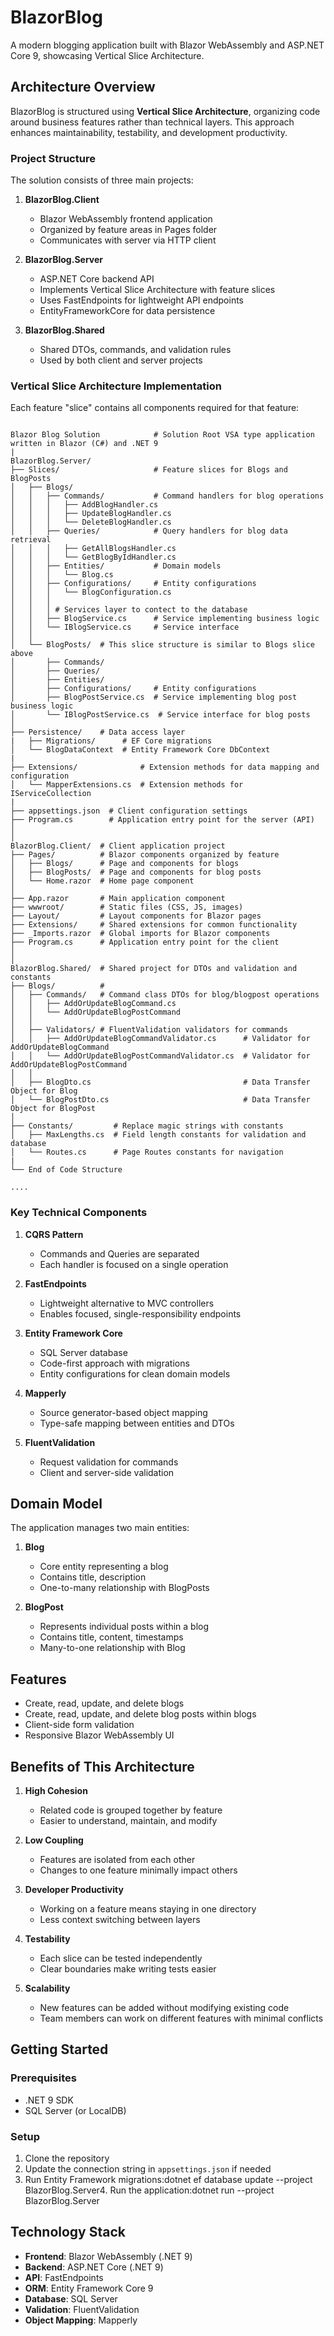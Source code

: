 ﻿# BlazorBlog

A modern blogging application built with Blazor WebAssembly and ASP.NET Core 9, showcasing Vertical Slice Architecture.

## Architecture Overview

BlazorBlog is structured using **Vertical Slice Architecture**, organizing code around business features rather than technical layers. This approach enhances maintainability, testability, and development productivity.

### Project Structure

The solution consists of three main projects:

1. **BlazorBlog.Client**
   - Blazor WebAssembly frontend application
   - Organized by feature areas in Pages folder
   - Communicates with server via HTTP client

2. **BlazorBlog.Server**
   - ASP.NET Core backend API
   - Implements Vertical Slice Architecture with feature slices
   - Uses FastEndpoints for lightweight API endpoints
   - EntityFrameworkCore for data persistence

3. **BlazorBlog.Shared**
   - Shared DTOs, commands, and validation rules
   - Used by both client and server projects

### Vertical Slice Architecture Implementation

Each feature "slice" contains all components required for that feature:
``` Structure View

Blazor Blog Solution            # Solution Root VSA type application written in Blazor (C#) and .NET 9
|
BlazorBlog.Server/
├── Slices/                     # Feature slices for Blogs and BlogPosts
│   ├── Blogs/
│   │   ├── Commands/           # Command handlers for blog operations
│   │   │   ├── AddBlogHandler.cs
│   │   │   ├── UpdateBlogHandler.cs
│   │   │   └── DeleteBlogHandler.cs
│   │   ├── Queries/            # Query handlers for blog data retrieval
│   │   │   ├── GetAllBlogsHandler.cs
│   │   │   └── GetBlogByIdHandler.cs
│   │   ├── Entities/           # Domain models
│   │   │   └── Blog.cs
│   │   ├── Configurations/     # Entity configurations
│   │   │   └── BlogConfiguration.cs
│   │   │
│   │   │ # Services layer to contect to the database
│   │   ├── BlogService.cs      # Service implementing business logic
│   │   └── IBlogService.cs     # Service interface
│   │
│   └── BlogPosts/  # This slice structure is similar to Blogs slice above
│       ├── Commands/
│       ├── Queries/
│       ├── Entities/
│       ├── Configurations/     # Entity configurations
│       ├── BlogPostService.cs  # Service implementing blog post business logic
│       └── IBlogPostService.cs  # Service interface for blog posts
│
├── Persistence/    # Data access layer
|   ├── Migrations/      # EF Core migrations
│   └── BlogDataContext  # Entity Framework Core DbContext
|
├── Extensions/				 # Extension methods for data mapping and configuration
│   └── MapperExtensions.cs  # Extension methods for IServiceCollection
|
├── appsettings.json  # Client configuration settings
├── Program.cs        # Application entry point for the server (API)
│
│
BlazorBlog.Client/  # Client application project
├── Pages/			# Blazor components organized by feature
│   ├── Blogs/      # Page and components for blogs
│   ├── BlogPosts/  # Page and components for blog posts
│ 	└── Home.razor  # Home page component
│ 
├── App.razor       # Main application component
├── wwwroot/        # Static files (CSS, JS, images)
├── Layout/			# Layout components for Blazor pages
├── Extensions/     # Shared extensions for common functionality
├── _Imports.razor  # Global imports for Blazor components
├── Program.cs      # Application entry point for the client
│
│
BlazorBlog.Shared/  # Shared project for DTOs and validation and constants
├── Blogs/          #
│   ├── Commands/   # Command class DTOs for blog/blogpost operations
│   │   ├── AddOrUpdateBlogCommand.cs 
│   │   └── AddOrUpdateBlogPostCommand
│   │
│   ├── Validators/ # FluentValidation validators for commands
│   │   ├── AddOrUpdateBlogCommandValidator.cs      # Validator for AddOrUpdateBlogCommand
│   │   └── AddOrUpdateBlogPostCommandValidator.cs  # Validator for AddOrUpdateBlogPostCommand
│   │
│	├── BlogDto.cs                                  # Data Transfer Object for Blog
│   └── BlogPostDto.cs                              # Data Transfer Object for BlogPost
│
├── Constants/         # Replace magic strings with constants
│	├── MaxLengths.cs  # Field length constants for validation and database
│   └── Routes.cs      # Page Routes constants for navigation
|
└── End of Code Structure

....
```
### Key Technical Components

1. **CQRS Pattern**
   - Commands and Queries are separated
   - Each handler is focused on a single operation

2. **FastEndpoints**
   - Lightweight alternative to MVC controllers
   - Enables focused, single-responsibility endpoints

3. **Entity Framework Core**
   - SQL Server database
   - Code-first approach with migrations
   - Entity configurations for clean domain models

4. **Mapperly**
   - Source generator-based object mapping
   - Type-safe mapping between entities and DTOs

5. **FluentValidation**
   - Request validation for commands
   - Client and server-side validation

## Domain Model

The application manages two main entities:

1. **Blog**
   - Core entity representing a blog
   - Contains title, description
   - One-to-many relationship with BlogPosts

2. **BlogPost**
   - Represents individual posts within a blog
   - Contains title, content, timestamps
   - Many-to-one relationship with Blog

## Features

- Create, read, update, and delete blogs
- Create, read, update, and delete blog posts within blogs
- Client-side form validation
- Responsive Blazor WebAssembly UI

## Benefits of This Architecture

1. **High Cohesion**
   - Related code is grouped together by feature
   - Easier to understand, maintain, and modify

2. **Low Coupling**
   - Features are isolated from each other
   - Changes to one feature minimally impact others

3. **Developer Productivity**
   - Working on a feature means staying in one directory
   - Less context switching between layers

4. **Testability**
   - Each slice can be tested independently
   - Clear boundaries make writing tests easier

5. **Scalability**
   - New features can be added without modifying existing code
   - Team members can work on different features with minimal conflicts

## Getting Started

### Prerequisites
- .NET 9 SDK
- SQL Server (or LocalDB)

### Setup
1. Clone the repository
2. Update the connection string in `appsettings.json` if needed
3. Run Entity Framework migrations:dotnet ef database update --project BlazorBlog.Server4. Run the application:dotnet run --project BlazorBlog.Server
## Technology Stack

- **Frontend**: Blazor WebAssembly (.NET 9)
- **Backend**: ASP.NET Core (.NET 9)
- **API**: FastEndpoints
- **ORM**: Entity Framework Core 9
- **Database**: SQL Server
- **Validation**: FluentValidation
- **Object Mapping**: Mapperly
